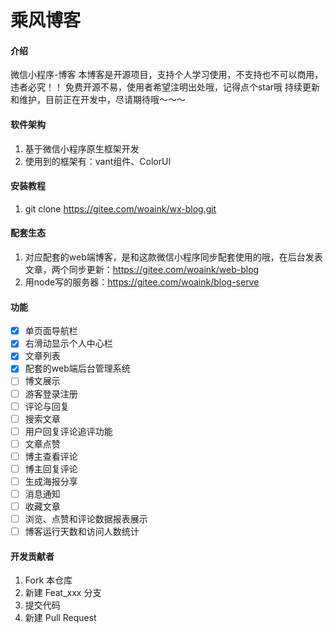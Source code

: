 # 乘风博客

#### 介绍
微信小程序-博客
本博客是开源项目，支持个人学习使用，不支持也不可以商用，违者必究！！
免费开源不易，使用者希望注明出处哦，记得点个star哦
持续更新和维护，目前正在开发中，尽请期待哦～～～

#### 软件架构
1. 基于微信小程序原生框架开发
2. 使用到的框架有：vant组件、ColorUI

#### 安装教程

1.  git clone https://gitee.com/woaink/wx-blog.git

#### 配套生态

1. 对应配套的web端博客，是和这款微信小程序同步配套使用的哦，在后台发表文章，两个同步更新：https://gitee.com/woaink/web-blog
2. 用node写的服务器：https://gitee.com/woaink/blog-serve

#### 功能
- [x] 单页面导航栏
- [x] 右滑动显示个人中心栏
- [x] 文章列表
- [x] 配套的web端后台管理系统
- [ ] 博文展示
- [ ] 游客登录注册
- [ ] 评论与回复
- [ ] 搜索文章
- [ ] 用户回复评论追评功能
- [ ] 文章点赞
- [ ] 博主查看评论
- [ ] 博主回复评论
- [ ] 生成海报分享
- [ ] 消息通知
- [ ] 收藏文章
- [ ] 浏览、点赞和评论数据报表展示
- [ ] 博客运行天数和访问人数统计
#### 开发贡献者

1.  Fork 本仓库
2.  新建 Feat_xxx 分支
3.  提交代码
4.  新建 Pull Request
